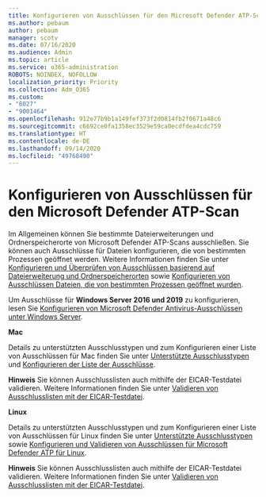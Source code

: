 ```yaml
---
title: Konfigurieren von Ausschlüssen für den Microsoft Defender ATP-Scan
ms.author: pebaum
author: pebaum
manager: scotv
ms.date: 07/16/2020
ms.audience: Admin
ms.topic: article
ms.service: o365-administration
ROBOTS: NOINDEX, NOFOLLOW
localization_priority: Priority
ms.collection: Adm_O365
ms.custom:
- "6027"
- "9001464"
ms.openlocfilehash: 912e77b9b1a149fef373f2d0814fb2f0671a48c6
ms.sourcegitcommit: c6692ce0fa1358ec3529e59ca0ecdfdea4cdc759
ms.translationtype: HT
ms.contentlocale: de-DE
ms.lasthandoff: 09/14/2020
ms.locfileid: "49768490"
---
```

# <a name="configuring-exclusions-for-microsoft-defender-atp-scan"></a>Konfigurieren von Ausschlüssen für den Microsoft Defender ATP-Scan

Im Allgemeinen können Sie bestimmte Dateierweiterungen und Ordnerspeicherorte von Microsoft Defender ATP-Scans ausschließen. Sie können auch Ausschlüsse für Dateien konfigurieren, die von bestimmten Prozessen geöffnet werden. Weitere Informationen finden Sie unter [Konfigurieren und Überprüfen von Ausschlüssen basierend auf Dateierweiterung und Ordnerspeicherorten](https://docs.microsoft.com/windows/security/threat-protection/microsoft-defender-antivirus/configure-extension-file-exclusions-microsoft-defender-antivirus) sowie [Konfigurieren von Ausschlüssen Dateien, die von bestimmten Prozessen geöffnet wurden](https://docs.microsoft.com/windows/security/threat-protection/microsoft-defender-antivirus/configure-process-opened-file-exclusions-microsoft-defender-antivirus).

Um Ausschlüsse für **Windows Server 2016 und 2019** zu konfigurieren, lesen Sie [Konfigurieren von Microsoft Defender Antivirus-Ausschlüssen unter Windows Server](https://docs.microsoft.com/windows/security/threat-protection/microsoft-defender-antivirus/configure-server-exclusions-microsoft-defender-antivirus).

**Mac**

Details zu unterstützten Ausschlusstypen und zum Konfigurieren einer Liste von Ausschlüssen für Mac finden Sie unter [Unterstützte Ausschlusstypen](https://docs.microsoft.com/windows/security/threat-protection/microsoft-defender-atp/mac-exclusions#supported-exclusion-types) und [Konfigurieren der Liste der Ausschlüsse](https://docs.microsoft.com/windows/security/threat-protection/microsoft-defender-atp/mac-exclusions#how-to-configure-the-list-of-exclusions).

**Hinweis** Sie können Ausschlusslisten auch mithilfe der EICAR-Testdatei validieren. Weitere Informationen finden Sie unter [Validieren von Ausschlusslisten mit der EICAR-Testdatei](https://docs.microsoft.com/windows/security/threat-protection/microsoft-defender-atp/mac-exclusions#validate-exclusions-lists-with-the-eicar-test-file). 

**Linux**

Details zu unterstützten Ausschlusstypen und zum Konfigurieren einer Liste von Ausschlüssen für Linux finden Sie unter [Unterstützte Ausschlusstypen](https://docs.microsoft.com/windows/security/threat-protection/microsoft-defender-atp/linux-exclusions#supported-exclusion-types) sowie [Konfigurieren und Validieren von Ausschlüssen für Microsoft Defender ATP für Linux](https://docs.microsoft.com/windows/security/threat-protection/microsoft-defender-atp/linux-exclusions).

**Hinweis** Sie können Ausschlusslisten auch mithilfe der EICAR-Testdatei validieren. Weitere Informationen finden Sie unter [Validieren von Ausschlusslisten mit der EICAR-Testdatei](https://docs.microsoft.com/windows/security/threat-protection/microsoft-defender-atp/linux-exclusions#validate-exclusions-lists-with-the-eicar-test-file). 